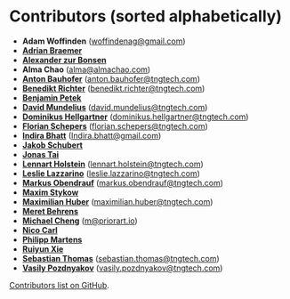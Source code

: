 <!--
SPDX-FileCopyrightText: Meta Platforms, Inc. and its affiliates
SPDX-FileCopyrightText: TNG Technology Consulting GmbH <https://www.tngtech.com>

SPDX-License-Identifier: CC0-1.0
-->

# Contributors (sorted alphabetically)

- **Adam Woffinden** (<woffindenag@gmail.com>)
- **[Adrian Braemer](https://github.com/abraemer)**
- **[Alexander zur Bonsen](https://github.com/alexzurbonsen)**
- **Alma Chao** (<alma@almachao.com>)
- **[Anton Bauhofer](https://github.com/antonbauhofer)** (<anton.bauhofer@tngtech.com>)
- **[Benedikt Richter](https://github.com/benedikt-richter)** (<benedikt.richter@tngtech.com>)
- **[Benjamin Petek](https://github.com/b-petek)**
- **[David Mundelius](https://github.com/davidmundelius)** (<david.mundelius@tngtech.com>)
- **[Dominikus Hellgartner](https://github.com/Hellgartner)** (<dominikus.hellgartner@tngtech.com>)
- **[Florian Schepers](https://github.com/FlorianSchepers)** (<florian.schepers@tngtech.com>)
- **[Indira Bhatt](https://github.com/indirabhatt)** (<Indira.bhatt@gmail.com>)
- **[Jakob Schubert](https://github.com/JakobSchubert)**
- **[Jonas Tai](https://github.com/jonas-tai)**
- **[Lennart Holstein](https://github.com/lennartclaas)** (<lennart.holstein@tngtech.com>)
- **[Leslie Lazzarino](https://github.com/leslielazzarino)** (<leslie.lazzarino@tngtech.com>)
- **[Markus Obendrauf](https://github.com/MarkusObendrauf)** (<markus.obendrauf@tngtech.com>)
- **[Maxim Stykow](https://github.com/mstykow)**
- **[Maximilian Huber](https://github.com/maxhbr)** (<maximilian.huber@tngtech.com>)
- **[Meret Behrens](https://github.com/meretp)**
- **[Michael Cheng](https://github.com/syotfs)** (<m@priorart.io>)
- **[Nico Carl](https://github.com/nicarl)**
- **[Philipp Martens](https://github.com/PhilippMa)**
- **[Ruiyun Xie](https://github.com/mayayunx)**
- **[Sebastian Thomas](https://github.com/sebathomas)** (<sebastian.thomas@tngtech.com>)
- **[Vasily Pozdnyakov](https://github.com/vasily-pozdnyakov)** (<vasily.pozdnyakov@tngtech.com>)

[Contributors list on GitHub](https://github.com/opossum-tool/OpossumUI/contributors).
